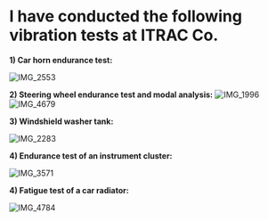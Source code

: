 # I have conducted the following vibration tests at ITRAC Co.

**1) Car horn endurance test:** 

![IMG_2553](https://github.com/hajnayeb/Tests/assets/74108898/08f2bc18-afd0-4c70-9ae2-e1e956c04b8c)

**2) Steering wheel endurance test and modal analysis:** 
![IMG_1996](https://github.com/hajnayeb/Tests/assets/74108898/6fef1082-53b3-4362-8314-dd589088c044)
![IMG_4679](https://github.com/hajnayeb/Tests/assets/74108898/07c2ae31-94ee-4be1-a900-3b5b00638072)

**3) Windshield washer tank:** 

![IMG_2283](https://github.com/hajnayeb/Tests/assets/74108898/232eb94e-4780-496f-b91d-4bc68d4e192c)

**4) Endurance test of an instrument cluster:**

![IMG_3571](https://github.com/hajnayeb/Tests/assets/74108898/bbce229e-7b44-4d5a-b3e7-305840024897)

**4) Fatigue test of a car radiator:**

![IMG_4784](https://github.com/hajnayeb/Tests/assets/74108898/7a70831d-2288-4536-95f0-333b2df31e4d)
